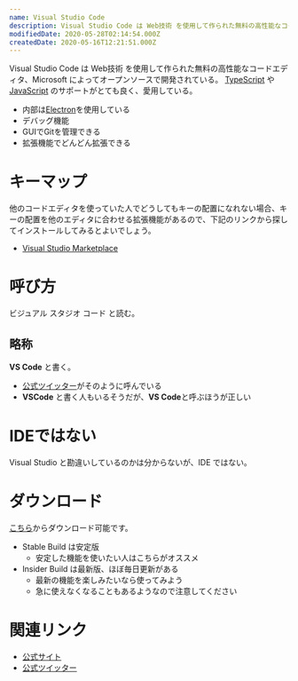 ```yaml
---
name: Visual Studio Code
description: Visual Studio Code は Web技術 を使用して作られた無料の高性能なコードエディタ
modifiedDate: 2020-05-28T02:14:54.000Z
createdDate: 2020-05-16T12:21:51.000Z
---
```


Visual Studio Code は Web技術 を使用して作られた無料の高性能なコードエディタ、Microsoft によってオープンソースで開発されている。
 [TypeScript](/tags/typescript) や [JavaScript](/tags/javascript) のサポートがとても良く、愛用している。

- 内部は[Electron](/tags/electron)を使用している
- デバッグ機能
- GUIでGitを管理できる
- 拡張機能でどんどん拡張できる

# キーマップ

他のコードエディタを使っていた人でどうしてもキーの配置になれない場合、キーの配置を他のエディタに合わせる拡張機能があるので、下記のリンクから探してインストールしてみるとよいでしょう。

- [Visual Studio Marketplace](https://marketplace.visualstudio.com/search?target=VSCode&category=Keymaps&sortBy=Installs)

# 呼び方

ビジュアル スタジオ コード と読む。

## 略称

**VS Code** と書く。

- [公式ツイッター](https://twitter.com/code)がそのように呼んでいる
- **VSCode** と書く人もいるそうだが、**VS Code**と呼ぶほうが正しい

# IDEではない

Visual Studio と勘違いしているのかは分からないが、IDE ではない。

# ダウンロード

[こちら](https://code.visualstudio.com/)からダウンロード可能です。

- Stable Build は安定版
  - 安定した機能を使いたい人はこちらがオススメ
- Insider Build は最新版、ほぼ毎日更新がある
  - 最新の機能を楽しみたいなら使ってみよう
  - 急に使えなくなることもあるようなので注意してください

# 関連リンク

- [公式サイト](https://code.visualstudio.com/)
- [公式ツイッター](https://twitter.com/code)

